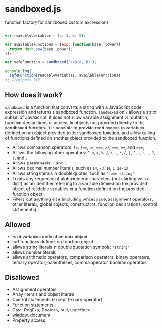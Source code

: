 # sandboxed.js
function factory for sandboxed custom expressions

```javascript

var readableVariables = {a: 3, b: 5};

var availableFunctions = {exp: function(base, power){
  return Math.pow(base, power);
}};

var safeFunction = sandboxed('exp(a, b)');

console.log(
  safeFunction(readableVariables, availableFunctions)
); //outputs 243

```

## How does it work?

`sandboxed` is a function that converts a string with a JavaScript code expression and returns a sandboxed function. `sandboxed` only allows a strict subset of JavaScript, it does not allow variable assignment or mutation, function declarations or access to objects not provided directly to the sandboxed function. It is possible to provide read access to variables defined on an object provided to the sandboxed function, and allow calling of functions defined on another object provided to the sandboxed function.

* Allows comparison operators: `!=`, `!==`, `<=`, `<==`, `>=`, `>==`, `==`, and `===`,
* Allows the following other operators: `^`, `<`, `>`, `%`, `/`, `+`, `-`, `*`, `&`, `|`, `^`, `~`, `:`, `,`, `?`, `!`, and `;`
* Allows parenthesis: `(` and `)`
* Allows decimal number literals, such as `14`, `-3.14`, `1.2e-10`
* Allows string literals in double quotes, such as `"some string"`
* Treats any sequence of alphanumeric characters (not starting with a digit) as an identifier referring to a variable defined on the provided object of readable variables or a function defined on the provided function object
* Filters out anything else (including whitespace, assignment operators, other literals, global objects, constructors, function declarations, control statements)

## Allowed

* read variables defined on data object
* call functions defined on function object
* allows string literals in double quotation symbols: `"string"`
* allows number literals
* allows arithmetic operators, comparison operators, binary operators, ternary operator, parentheses, comma operator, boolean operators

## Disallowed

* Assignment operators
* Array literals and object literals
* Control statements (except ternary operator)
* Function statements
* Date, RegExp, Boolean, null, undefined
* window, document
* Property access
